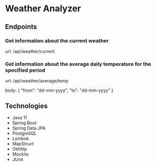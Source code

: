 # Weather Analyzer

## Endpoints

### Get information about the current weather 

url: /api/weather/current

### Get information about the average daily temperature for the specified period

url: /api/weather/average/temp

body: {
"from": "dd-mm-yyyy",
"to": "dd-mm-yyyy"
}

## Technologies
* Java 11
* Spring Boot 
* Spring Data JPA
* PostgreSQL
* Lombok
* MapStruct
* OkHttp
* Mockito
* JUnit
